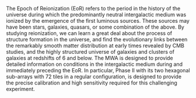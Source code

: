 The Epoch of Reionization (EoR) refers to the period in the history of the universe during which the predominantly neutral intergalactic medium was ionized by the emergence of the first luminous sources. These sources may have been stars, galaxies, quasars, or some combination of the above. By studying reionization, we can learn a great deal about the process of structure formation in the universe, and find the evolutionary links between the remarkably smooth matter distribution at early times revealed by CMB studies, and the highly structured universe of galaxies and clusters of galaxies at redshifts of 6 and below. The MWA is designed to provide detailed information on conditions in the intergalactic medium during and immediately preceding the EoR. In particular, Phase II with its two hexagonal sub-arrays with 72 tiles in a regular configuration, is designed to provide the precise calibration and high sensitivity required for this challenging experiment.